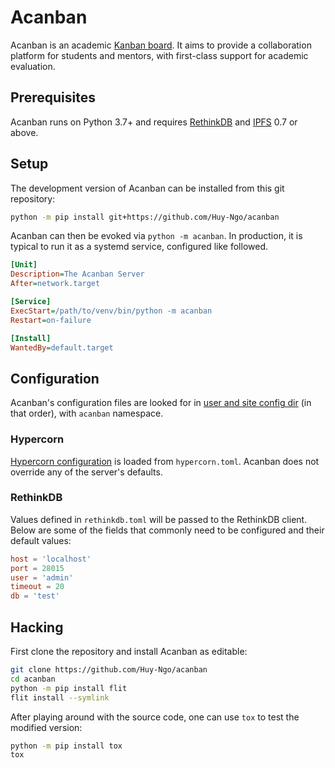 # Acanban

Acanban is an academic [Kanban board].  It aims to provide
a collaboration platform for students and mentors, with first-class support
for academic evaluation.

## Prerequisites

Acanban runs on Python 3.7+ and requires [RethinkDB] and [IPFS] 0.7 or above.

## Setup

The development version of Acanban can be installed from this git repository:

```bash
python -m pip install git+https://github.com/Huy-Ngo/acanban
```

Acanban can then be evoked via `python -m acanban`.  In production,
it is typical to run it as a systemd service, configured like followed.

```ini
[Unit]
Description=The Acanban Server
After=network.target

[Service]
ExecStart=/path/to/venv/bin/python -m acanban
Restart=on-failure

[Install]
WantedBy=default.target
```

## Configuration

Acanban's configuration files are looked for
in [user and site config dir][appdirs] (in that order),
with `acanban` namespace.

### Hypercorn

[Hypercorn configuration][hypercorn.toml] is loaded from `hypercorn.toml`.
Acanban does not override any of the server's defaults.

### RethinkDB

Values defined in `rethinkdb.toml` will be passed to the RethinkDB client.
Below are some of the fields that commonly need to be configured
and their default values:

```toml
host = 'localhost'
port = 28015
user = 'admin'
timeout = 20
db = 'test'
```

## Hacking

First clone the repository and install Acanban as editable:

```bash
git clone https://github.com/Huy-Ngo/acanban
cd acanban
python -m pip install flit
flit install --symlink
```

After playing around with the source code, one can use `tox`
to test the modified version:

```bash
python -m pip install tox
tox
```

[Kanban board]: https://en.wikipedia.org/wiki/Kanban_board
[RethinkDB]: https://rethinkdb.com/docs/install/
[IPFS]: https://ipfs.io
[appdirs]: https://pypi.org/project/appdirs/
[hypercorn.toml]: https://pgjones.gitlab.io/hypercorn/how_to_guides/configuring.html
